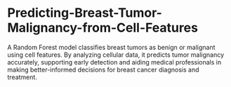 # Predicting-Breast-Tumor-Malignancy-from-Cell-Features
A Random Forest model classifies breast tumors as benign or malignant using cell features. By analyzing cellular data, it predicts tumor malignancy accurately, supporting early detection and aiding medical professionals in making better-informed decisions for breast cancer diagnosis and treatment.
